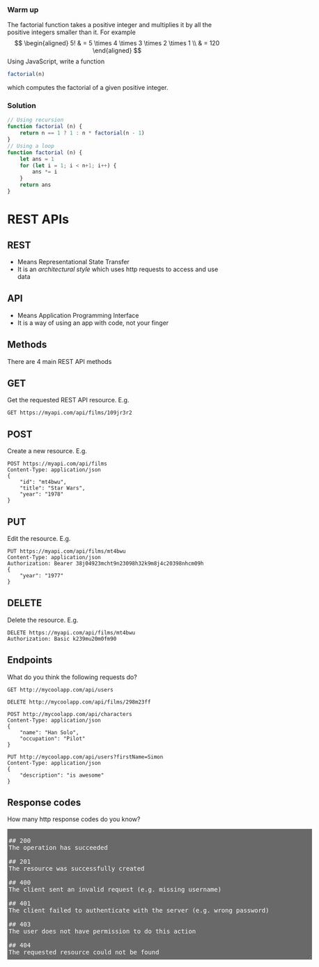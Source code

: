 ### Warm up
The factorial function takes a positive integer and multiplies it by all the positive integers smaller than it.
For example
$$
\begin{aligned}
5!
& = 5 \times 4 \times 3 \times 2 \times 1 \\
& = 120
\end{aligned}
$$
Using JavaScript, write a function
```js
factorial(n)
```
which computes the factorial of a given positive integer.

### Solution
```js
// Using recursion
function factorial (n) {
    return n == 1 ? 1 : n * factorial(n - 1)
}
// Using a loop
function factorial (n) {
    let ans = 1
    for (let i = 1; i < n+1; i++) {
        ans *= i
    }
    return ans
}
```


# REST APIs

## REST
- Means Representational State Transfer
- It is an *architectural style* which uses http requests to access and use data

## API
- Means Application Programming Interface
- It is a way of using an app with code, not your finger


## Methods
There are $4$ main REST API methods

## GET
Get the requested REST API resource.
E.g.
```http
GET https://myapi.com/api/films/109jr3r2
```

## POST
Create a new resource.
E.g.
```http
POST https://myapi.com/api/films
Content-Type: application/json
{
    "id": "mt4bwu",
    "title": "Star Wars",
    "year": "1978"
}
```

## PUT
Edit the resource.
E.g.
```http
PUT https://myapi.com/api/films/mt4bwu
Content-Type: application/json
Authorization: Bearer 38j04923mcht9n23098h32k9m8j4c20398nhcm09h
{
    "year": "1977"
}
```

## DELETE
Delete the resource.
E.g.
```http
DELETE https://myapi.com/api/films/mt4bwu
Authorization: Basic k239mu20m0fm90
```


## Endpoints
What do you think the following requests do?

```http
GET http://mycoolapp.com/api/users
```

```http
DELETE http://mycoolapp.com/api/films/298m23ff
```

```http
POST http://mycoolapp.com/api/characters
Content-Type: application/json
{
    "name": "Han Solo",
    "occupation": "Pilot"
}
```

```http
PUT http://mycoolapp.com/api/users?firstName=Simon
Content-Type: application/json
{
    "description": "is awesome"
}
```


## Response codes
How many http response codes do you know?
<textarea style="width:700px;height:300px;font-size:1em;background-color:dimgrey;color:white;" />

## 200
The operation has succeeded

## 201
The resource was successfully created

## 400
The client sent an invalid request (e.g. missing username)

## 401
The client failed to authenticate with the server (e.g. wrong password)

## 403
The user does not have permission to do this action

## 404
The requested resource could not be found

## 500
Internal server error

## 503
Service is unavailable


## Best practices

### Accept and respond with JSON

### Use nouns instead of verbs for endpoints
Bad
```http
http://myapp.com/getUser/123
```
Good
```http
https://myapp.com/users/123
```

### Handle errors gracefully and return standard error codes

### Allow filtering, sorting and pagination
```http
myapp.com/users/?sort=firstName?dir=asc?cursor=14?limit=5
```

### Maintain good security practices

### Cache data to improve performance

### Version your API


## Tell me something about REST APIs


## Assignment :Bleeter 🐑
We will create Bleeter - an app where users can post messages up to 140 characters in length!
